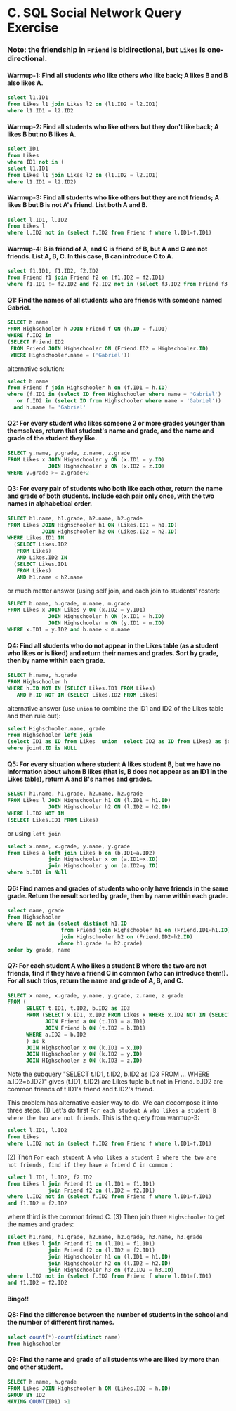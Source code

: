 # C. SQL Social Network Query Exercise

### Note: the friendship in `Friend` is bidirectional, but `Likes` is one-directional.

#### Warmup-1: Find all students who like others who like back; A likes B and B also likes A.
```SQL
select l1.ID1
from Likes l1 join Likes l2 on (l1.ID2 = l2.ID1)
where l1.ID1 = l2.ID2
```

#### Warmup-2: Find all students who like others but they don't like back; A likes B but no B likes A.
```SQL
select ID1
from Likes
where ID1 not in (
select l1.ID1
from Likes l1 join Likes l2 on (l1.ID2 = l2.ID1)
where l1.ID1 = l2.ID2)
```

#### Warmup-3: Find all students who like others but they are not friends; A likes B but B is not A's friend. List both A and B.
```SQL
select l.ID1, l.ID2
from Likes l
where l.ID2 not in (select f.ID2 from Friend f where l.ID1=f.ID1)
```

#### Warmup-4: B is friend of A, and C is friend of B, but A and C are not friends. List A, B, C. In this case, B can introduce C to A.
```SQL
select f1.ID1, f1.ID2, f2.ID2
from Friend f1 join Friend f2 on (f1.ID2 = f2.ID1)
where f1.ID1 != f2.ID2 and f2.ID2 not in (select f3.ID2 from Friend f3 where f3.ID1 = f1.ID1)
```

#### Q1: Find the names of all students who are friends with someone named Gabriel.
```SQL
SELECT h.name 
FROM Highschooler h JOIN Friend f ON (h.ID = f.ID1)
WHERE f.ID2 in 
(SELECT Friend.ID2 
 FROM Friend JOIN Highschooler ON (Friend.ID2 = Highschooler.ID)
 WHERE Highschooler.name = ('Gabriel'))
```
alternative solution:
```SQL
select h.name
from Friend f join Highschooler h on (f.ID1 = h.ID)
where (f.ID1 in (select ID from Highschooler where name = 'Gabriel')
   or f.ID2 in (select ID from Highschooler where name = 'Gabriel'))
  and h.name != 'Gabriel'
```

#### Q2: For every student who likes someone 2 or more grades younger than themselves, return that student's name and grade, and the name and grade of the student they like.
```SQL
SELECT y.name, y.grade, z.name, z.grade
FROM Likes x JOIN Highschooler y ON (x.ID1 = y.ID)
             JOIN Highschooler z ON (x.ID2 = z.ID)
WHERE y.grade >= z.grade+2
```

#### Q3: For every pair of students who both like each other, return the name and grade of both students. Include each pair only once, with the two names in alphabetical order.
```SQL
SELECT h1.name, h1.grade, h2.name, h2.grade
FROM Likes JOIN Highschooler h1 ON (Likes.ID1 = h1.ID)
           JOIN Highschooler h2 ON (Likes.ID2 = h2.ID)
WHERE Likes.ID1 IN
  (SELECT Likes.ID2
   FROM Likes)
   AND Likes.ID2 IN
  (SELECT Likes.ID1
   FROM Likes)
   AND h1.name < h2.name 
```
or much metter answer (using self join, and each join to students' roster):
```SQL
SELECT h.name, h.grade, m.name, m.grade
FROM Likes x JOIN Likes y ON (x.ID2 = y.ID1)
             JOIN Highschooler h ON (x.ID1 = h.ID)
             JOIN Highschooler m ON (y.ID1 = m.ID)
WHERE x.ID1 = y.ID2 and h.name < m.name
```

#### Q4: Find all students who do not appear in the Likes table (as a student who likes or is liked) and return their names and grades. Sort by grade, then by name within each grade. 
```SQL
SELECT h.name, h.grade
FROM Highschooler h
WHERE h.ID NOT IN (SELECT Likes.ID1 FROM Likes)
   AND h.ID NOT IN (SELECT Likes.ID2 FROM Likes)
```
alternative answer (use `union` to combine the ID1 and ID2 of the Likes table and then rule out):
```SQL
select Highschooler.name, grade
From Highschooler left join 
(select ID1 as ID from Likes  union  select ID2 as ID from Likes) as joint on (Highschooler.ID = joint.ID)
where joint.ID is NULL
```

#### Q5: For every situation where student A likes student B, but we have no information about whom B likes (that is, B does not appear as an ID1 in the Likes table), return A and B's names and grades. 
```SQL
SELECT h1.name, h1.grade, h2.name, h2.grade
FROM Likes l JOIN Highschooler h1 ON (l.ID1 = h1.ID)
             JOIN Highschooler h2 ON (l.ID2 = h2.ID)
WHERE l.ID2 NOT IN 
(SELECT Likes.ID1 FROM Likes)
```
or using `left join`
```SQL
select x.name, x.grade, y.name, y.grade
from Likes a left join Likes b on (b.ID1=a.ID2)
             join Highschooler x on (a.ID1=x.ID)
             join Highschooler y on (a.ID2=y.ID)
where b.ID1 is Null
```

#### Q6: Find names and grades of students who only have friends in the same grade. Return the result sorted by grade, then by name within each grade.
```SQL
select name, grade
from Highschooler 
where ID not in (select distinct h1.ID
                 from Friend join Highschooler h1 on (Friend.ID1=h1.ID)
                 join Highschooler h2 on (Friend.ID2=h2.ID)
                where h1.grade != h2.grade)
order by grade, name
```

#### Q7: For each student A who likes a student B where the two are not friends, find if they have a friend C in common (who can introduce them!). For all such trios, return the name and grade of A, B, and C. 
```SQL
SELECT x.name, x.grade, y.name, y.grade, z.name, z.grade
FROM (
      SELECT t.ID1, t.ID2, b.ID2 as ID3
      FROM (SELECT x.ID1, x.ID2 FROM Likes x WHERE x.ID2 NOT IN (SELECT y.ID2 FROM Friend y WHERE x.ID1 = y.ID1)) as t 
            JOIN Friend a ON (t.ID1 = a.ID1)
            JOIN Friend b ON (t.ID2 = b.ID1)
      WHERE a.ID2 = b.ID2
      ) as k 
      JOIN Highschooler x ON (k.ID1 = x.ID)
      JOIN Highschooler y ON (k.ID2 = y.ID)
      JOIN HIghschooler z ON (k.ID3 = z.ID)
```
Note the subquery "SELECT t.ID1, t.ID2, b.ID2 as ID3 FROM ... WHERE a.ID2=b.ID2)" gives (t.ID1, t.ID2) are Likes tuple but not in Friend. b.ID2 are common friends of t.ID1's friend and t.ID2's friend.

This problem has alternative easier way to do. We can decompose it into three steps.
(1) Let's do first `For each student A who likes a student B where the two are not friends`. This is the query from warmup-3:
```SQL
select l.ID1, l.ID2
from Likes
where l.ID2 not in (select f.ID2 from Friend f where l.ID1=f.ID1)
```
(2) Then `For each student A who likes a student B where the two are not friends, find if they have a friend C in common `:
```SQL
select l.ID1, l.ID2, f2.ID2
from Likes l join Friend f1 on (l.ID1 = f1.ID1)
             join Friend f2 on (l.ID2 = f2.ID1)
where l.ID2 not in (select f.ID2 from Friend f where l.ID1=f.ID1)
and f1.ID2 = f2.ID2
```
where third is the common friend C.
(3) Then join three `Highschooler` to get the names and grades:
```SQL
select h1.name, h1.grade, h2.name, h2.grade, h3.name, h3.grade
from Likes l join Friend f1 on (l.ID1 = f1.ID1)
             join Friend f2 on (l.ID2 = f2.ID1)
             join Highschooler h1 on (l.ID1 = h1.ID)
             join Highschooler h2 on (l.ID2 = h2.ID)
             join Highschooler h3 on (f2.ID2 = h3.ID)
where l.ID2 not in (select f.ID2 from Friend f where l.ID1=f.ID1)
and f1.ID2 = f2.ID2
```
#### Bingo!!

#### Q8: Find the difference between the number of students in the school and the number of different first names. 
```SQL
select count(*)-count(distinct name)
from highschooler
```

#### Q9: Find the name and grade of all students who are liked by more than one other student. 
```SQL
SELECT h.name, h.grade
FROM Likes JOIN Highschooler h ON (Likes.ID2 = h.ID)
GROUP BY ID2
HAVING COUNT(ID1) >1
```
